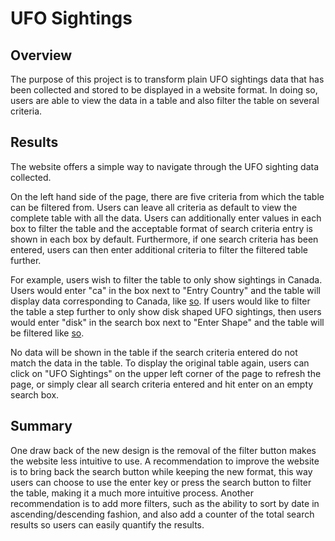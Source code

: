 # UFO Sightings

## Overview

The purpose of this project is to transform plain UFO sightings data that has been collected and stored to be displayed in a website format. In doing so, users are able to view the data in a table and also filter the table on several criteria. 

## Results

The website offers a simple way to navigate through the UFO sighting data collected. 

On the left hand side of the page, there are five criteria from which the table can be filtered from. Users can leave all criteria as default to view the complete table with all the data. Users can additionally enter values in each box to filter the table and the acceptable format of search criteria entry is shown in each box by default. Furthermore, if one search criteria has been entered, users can then enter additional criteria to filter the filtered table further. 

For example, users wish to filter the table to only show sightings in Canada. Users would enter "ca" in the box next to "Entry Country" and the table will display data corresponding to Canada, like [so](LINK). If users would like to filter the table a step further to only show disk shaped UFO sightings, then users would enter "disk" in the search box next to "Enter Shape" and the table will be filtered like [so](link).


No data will be shown in the table if the search criteria entered do not match the data in the table. To display the original table again, users can click on "UFO Sightings" on the upper left corner of the page to refresh the page, or simply clear all search criteria entered and hit enter on an empty search box. 

## Summary

One draw back of the new design is the removal of the filter button makes the website less intuitive to use. A recommendation to improve the website is to bring back the search button while keeping the new format, this way users can choose to use the enter key or press the search button to filter the table, making it a much more intuitive process. Another recommendation is to add more filters, such as the ability to sort by date in ascending/descending fashion, and also add a counter of the total search results so users can easily quantify the results. 